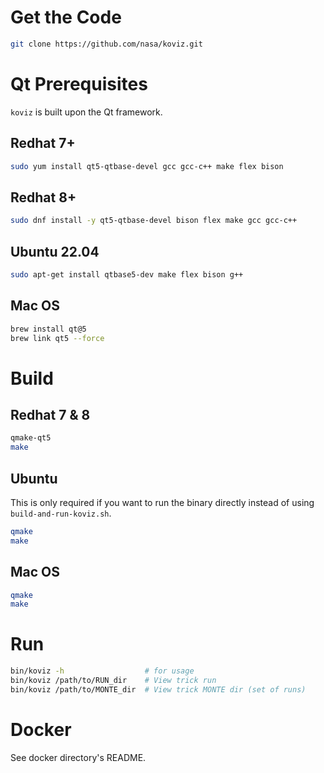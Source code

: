 # Get the Code
```sh
git clone https://github.com/nasa/koviz.git
```
# Qt Prerequisites

`koviz` is built upon the Qt framework.

## Redhat 7+

```sh
sudo yum install qt5-qtbase-devel gcc gcc-c++ make flex bison
```

## Redhat 8+

```sh
sudo dnf install -y qt5-qtbase-devel bison flex make gcc gcc-c++
```

## Ubuntu 22.04
```sh
sudo apt-get install qtbase5-dev make flex bison g++ 
```

## Mac OS

```zsh
brew install qt@5
brew link qt5 --force
```

# Build

## Redhat 7 & 8

```sh
qmake-qt5
make
```
## Ubuntu

This is only required if you want to run the binary directly instead of using `build-and-run-koviz.sh`.

```sh
qmake
make
```

## Mac OS

```zsh
qmake
make
```

# Run

```sh
bin/koviz -h                  # for usage
bin/koviz /path/to/RUN_dir    # View trick run
bin/koviz /path/to/MONTE_dir  # View trick MONTE dir (set of runs)
```

# Docker
See docker directory's README.
